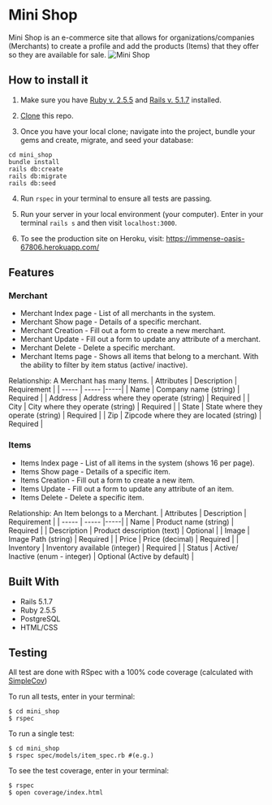 # Mini Shop

Mini Shop is an e-commerce site that allows for organizations/companies (Merchants) to create a profile and add the products (Items) that they offer so they are available for sale.
![Mini Shop](app/assets/images/mini_shop.png)

## How to install it

1. Make sure you have [Ruby v. 2.5.5](https://www.ruby-lang.org/en/documentation/installation/) and [Rails v. 5.1.7](http://installrails.com/) installed. 

2. [Clone](https://help.github.com/en/articles/cloning-a-repository) this repo.
3. Once you have your local clone; navigate into the project, bundle your gems and create, migrate, and seed your database:
```
cd mini_shop
bundle install
rails db:create
rails db:migrate
rails db:seed
```
4. Run `rspec` in your terminal to ensure all tests are passing.

5. Run your server in your local environment (your computer). Enter in your terminal `rails s` and then visit `localhost:3000`.

6. To see the production site on Heroku, visit: https://immense-oasis-67806.herokuapp.com/

## Features

### Merchant
* Merchant Index page - List of all merchants in the system.
* Merchant Show page - Details of a specific merchant.
* Merchant Creation - Fill out a form to create a new merchant.
* Merchant Update - Fill out a form to update any attribute of a merchant.
* Merchant Delete - Delete a specific merchant.
* Merchant Items page - Shows all items that belong to a merchant. With the ability to filter by item status (active/ inactive).

Relationship: A Merchant has many Items.
| Attributes | Description | Requirement |
| ----- | ----- |-----|
| Name | Company name (string) | Required |
| Address | Address where they operate (string) | Required |
| City | City where they operate (string) | Required |
| State | State where they operate (string) | Required |
| Zip | Zipcode where they are located (string) | Required |

### Items
* Items Index page - List of all items in the system (shows 16 per page).
* Items Show page - Details of a specific item.
* Items Creation - Fill out a form to create a new item.
* Items Update - Fill out a form to update any attribute of an item.
* Items Delete - Delete a specific item.

Relationship: An Item belongs to a Merchant.
| Attributes | Description | Requirement |
| ----- | ----- |-----|
| Name | Product name (string) | Required |
| Description | Product description (text) | Optional |
| Image | Image Path (string) | Required |
| Price | Price (decimal) | Required |
| Inventory | Inventory available (integer) | Required |
| Status | Active/ Inactive (enum - integer) | Optional (Active by default) |


## Built With
* Rails 5.1.7
* Ruby 2.5.5
* PostgreSQL
* HTML/CSS

## Testing
All test are done with RSpec with a 100% code coverage (calculated with [SimpleCov](https://github.com/colszowka/simplecov))

To run all tests, enter in your terminal:
```
$ cd mini_shop
$ rspec
```

To run a single test:
```
$ cd mini_shop
$ rspec spec/models/item_spec.rb #(e.g.)
```

To see the test coverage, enter in your terminal:
```
$ rspec
$ open coverage/index.html
```
